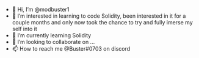 - 👋 Hi, I’m @modbuster1
- 👀 I’m interested in learning to code Solidity, been interested in it for a couple months and only now took the chance to try and fully imerse my self into it
- 🌱 I’m currently learning Solidity
- 💞️ I’m looking to collaborate on ...
- 📫 How to reach me @Buster#0703 on discord

<!--- 
modbuster1/modbuster1 is a ✨ special ✨ repository because its `README.md` (this file) appears on your GitHub profile.
You can click the Preview link to take a look at your changes.
--->
